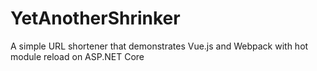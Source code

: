 # YetAnotherShrinker
A simple URL shortener that demonstrates Vue.js and Webpack with hot module reload on ASP.NET Core
